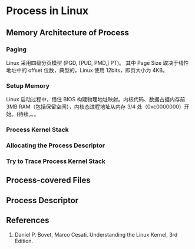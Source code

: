 # Process in Linux

## Memory Architecture of Process
### Paging
Linux 采用四级分页模型 (PGD, [PUD, PMD,] PT)。 其中 Page Size 取决于线性地址中的 offset 位数，典型的，Linux 使用 12bits，即页大小为 4KB。
### Setup Memory
Linux 启动过程中，借住 BIOS 构建物理地址映射。内核代码、数据占据内存前 3MB RAM（包括保留空间），内核态进程地址从内存 3/4 处（0xc0000000）开始。(待续。。。
### Process Kernel Stack
### Allocating the Process Descriptor
### Try to Trace Process Kernel Stack

## Process-covered Files

## Process Descriptor

## References
1. Daniel P. Bovet, Marco Cesati. Understanding the Linux Kernel, 3rd Edition.
